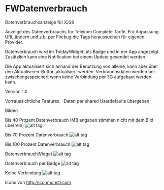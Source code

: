 FWDatenverbrauch
================

Datenverbrauchsanzeige für iOS8

Anzeige des Datenverbrauchs für Telekom Complete Tarife.
Für Anpassung URL ändern und z.b. per Firebug die Tags heraussuchen für eigenen Provider.

Datenverbrauch wird im TotdayWidget, als Badge und in der App angezeigt.
Zusätzlich kann eine Notification bei einem Update gesendet werden.

Die App aktualisiert sich anhand der Benutzung von alleine,
kann aber über den Aktualiseren-Button aktualsiert werden.
Verbrauchsdaten werden bei zwischengespeichert wenn keine Verbindung per 3G aufgebaut werden kann.


Version 1.0


Vorraussichtliche Features:
-Daten per shared Userdefaults übergeben


Bilder:

Bis 40 Prozent Datenverbrauch (MB angaben stimmen nicht mit dem Bild überrein)
![alt tag](http://weyerstall.de/Datenverbrauch/DatenVerbrauchBis40Prozent.png)

Bis 70 Prozent Datenverbrauch
![alt tag](http://weyerstall.de/Datenverbrauch/DatenVerbrauchBis70Prozent.png)

Bis 100 Prozent Datenverbrauch
![alt tag](http://weyerstall.de/Datenverbrauch/DatenVerbrauchBis100Prozent.png)

DatenverbrauchWidget
![alt tag](http://weyerstall.de/Datenverbrauch/DatenVerbrauchWidget.png)

Datenverbrauch per Badge
![alt tag](http://weyerstall.de/Datenverbrauch/DatenVerbrauchBadge.png)

Keine Verbindung
![alt tag](http://weyerstall.de/Datenverbrauch/DatenVerbrauchKeineVerbindung.png)


Icons von http://iconmonstr.com

